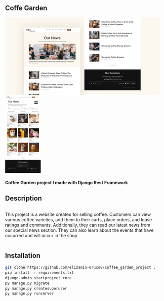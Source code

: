 ## Coffe Garden
<img src="readme_config/images/image_coffee_garden.png" height="250">
<img src="readme_config/images/image_coffee_home.jpg" class="image" height="250">

#### Coffee Garden project I made with Django Rest Framework

## Description
<link rel="stylesheet" type="text/css" href="readme_config/css/style.css">
<div style="display: flex; align-items: center;">
    <div style="flex: 1; margin-right: 20px;">
<div class="container">
    <div class="text" style="col-md-6">
        <p>This project is a website created for selling coffee.
        Customers can view various coffee varieties,
        add them to their carts, place orders,
        and leave ratings and comments. Additionally,
        they can read our latest news from our special news section.
        They can also learn about the events that have occurred and will occur in the shop.</p>
    </div>
</div>
</div>
</div>


## Installation
````bash
git clone https://github.com/elizamin-orucov/coffee_garden_project .
pip install -r requirements.txt
django-admin startproject core .
py manage.py migrate
py manage.py createsuperuser
py manage.py runserver
````
